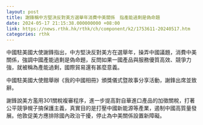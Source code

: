 ```yaml
---
layout: post
title: 謝鋒稱中方堅決反對美方選舉年消費中美關係　指產能過剩是偽命題
date: 2024-05-17 21:15:38.000000000 +08:00
link: https://news.rthk.hk/rthk/ch/component/k2/1753611-20240517.htm
categories: rthk
---
```


中國駐美國大使謝鋒指出，中方堅決反對美方在選舉年，操弄中國議題，消費中美關係，強調中國產能過剩是偽命題，反問如果一國產品與服務優質高效、競爭力強，就被稱為產能過剩，國際貿易還有甚麼意義。

中國駐美國大使館舉辦《我的中國相冊》頒獎儀式暨故事分享活動，謝鋒出席並致辭。

謝鋒說美方濫用301關稅複審程序，進一步提高對自華進口產品的加徵關稅，打著公平競爭幌子搞保護主義，真實目的是打壓中國新能源等產業，遏制中國高質量發展。他敦促美方應排除國內政治干擾，停止為中美關係設置新障礙。
